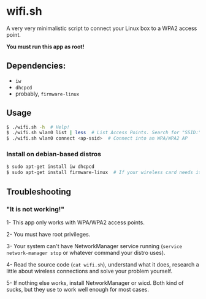 # wifi.sh

A very very minimalistic script to connect your Linux box to a WPA2 access
point.

**You must run this app as root!**

## Dependencies:

* `iw`
* `dhcpcd`
* probably, `firmware-linux`

## Usage

```bash
$ ./wifi.sh -h  # Help!
$ ./wifi.sh wlan0 list | less  # List Access Points. Search for "SSID:"
$ ./wifi.sh wlan0 connect <ap-ssid>  # Connect into an WPA/WPA2 AP
```

### Install on debian-based distros

```bash
$ sudo apt-get install iw dhcpcd
$ sudo apt-get install firmware-linux  # If your wireless card needs it.
```

## Troubleshooting

### "It is not working!"

1- This app only works with WPA/WPA2 access points.

2- You must have root privileges.

3- Your system can't have NetworkManager service running (`service
network-manager stop` or whatever command your distro uses).

4- Read the source code (`cat wifi.sh`), understand what it does, research
a little about wireless connections and solve your problem yourself.

5- If nothing else works, install NetworkManager or wicd. Both kind of
sucks, but they use to work well enough for most cases.
